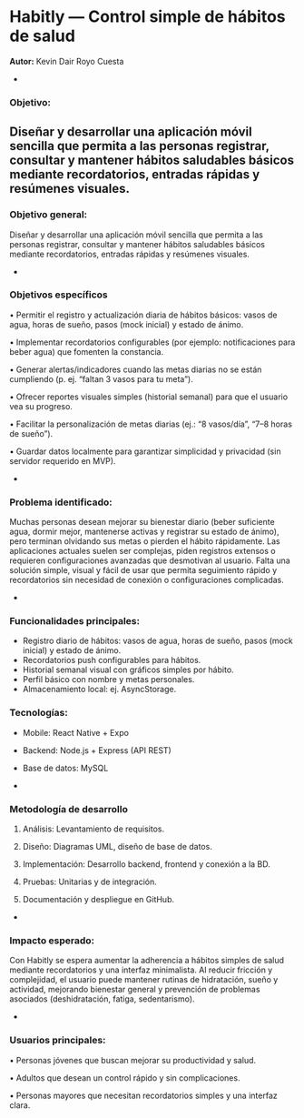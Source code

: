 

# Habitly — Control simple de hábitos de salud



**Autor:** Kevin Dair Royo Cuesta

-


### Objetivo:
Diseñar y desarrollar una aplicación móvil sencilla que permita a las personas registrar, consultar y mantener hábitos saludables básicos mediante recordatorios, entradas rápidas y resúmenes visuales.
-

### Objetivo general:
Diseñar y desarrollar una aplicación móvil sencilla que permita a las personas registrar, consultar y mantener hábitos saludables básicos mediante recordatorios, entradas rápidas y resúmenes visuales.

-

### Objetivos específicos
•	Permitir el registro y actualización diaria de hábitos básicos: vasos de agua, horas de sueño, pasos (mock inicial) y estado de ánimo.

•	Implementar recordatorios configurables (por ejemplo: notificaciones para beber agua) que fomenten la constancia.

•	Generar alertas/indicadores cuando las metas diarias no se están cumpliendo (p. ej. “faltan 3 vasos para tu meta”).

•	Ofrecer reportes visuales simples (historial semanal) para que el usuario vea su progreso.

•	Facilitar la personalización de metas diarias (ej.: “8 vasos/día”, “7–8 horas de sueño”).

•	Guardar datos localmente para garantizar simplicidad y privacidad (sin servidor requerido en MVP).

-

### Problema identificado:
Muchas personas desean mejorar su bienestar diario (beber suficiente agua, dormir mejor, mantenerse activas y registrar su estado de ánimo), pero terminan olvidando sus metas o pierden el hábito rápidamente. Las aplicaciones actuales suelen ser complejas, piden registros extensos o requieren configuraciones avanzadas que desmotivan al usuario. Falta una solución simple, visual y fácil de usar que permita seguimiento rápido y recordatorios sin necesidad de conexión o configuraciones complicadas.


-

### Funcionalidades principales:
- Registro diario de hábitos: vasos de agua, horas de sueño, pasos (mock inicial) y estado de ánimo.  
- Recordatorios push configurables para hábitos.  
- Historial semanal visual con gráficos simples por hábito.  
- Perfil básico con nombre y metas personales.  
- Almacenamiento local: ej. AsyncStorage.



### Tecnologías:
- Mobile: React Native + Expo  
- Backend: Node.js + Express (API REST)  
- Base de datos: MySQL  

-

### Metodología de desarrollo

1. Análisis: Levantamiento de requisitos.
    
2. Diseño: Diagramas UML, diseño de base de datos.
    
3. Implementación: Desarrollo backend, frontend y conexión a la BD.
    
4. Pruebas: Unitarias y de integración.
   
5. Documentación y despliegue en GitHub.

-

### Impacto esperado:
Con Habitly se espera aumentar la adherencia a hábitos simples de salud mediante recordatorios y una interfaz minimalista. Al reducir fricción y complejidad, el usuario puede mantener rutinas de hidratación, sueño y actividad, mejorando bienestar general y prevención de problemas asociados (deshidratación, fatiga, sedentarismo).

-

### Usuarios principales:

•	Personas jóvenes que buscan mejorar su productividad y salud.

•	Adultos que desean un control rápido y sin complicaciones.

•	Personas mayores que necesitan recordatorios simples y una interfaz clara.




